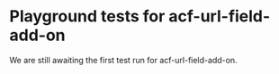 # Playground tests for acf-url-field-add-on
We are still awaiting the first test run for acf-url-field-add-on.
